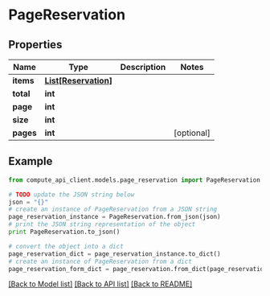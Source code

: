 # PageReservation


## Properties
Name | Type | Description | Notes
------------ | ------------- | ------------- | -------------
**items** | [**List[Reservation]**](Reservation.md) |  | 
**total** | **int** |  | 
**page** | **int** |  | 
**size** | **int** |  | 
**pages** | **int** |  | [optional] 

## Example

```python
from compute_api_client.models.page_reservation import PageReservation

# TODO update the JSON string below
json = "{}"
# create an instance of PageReservation from a JSON string
page_reservation_instance = PageReservation.from_json(json)
# print the JSON string representation of the object
print PageReservation.to_json()

# convert the object into a dict
page_reservation_dict = page_reservation_instance.to_dict()
# create an instance of PageReservation from a dict
page_reservation_form_dict = page_reservation.from_dict(page_reservation_dict)
```
[[Back to Model list]](../README.md#documentation-for-models) [[Back to API list]](../README.md#documentation-for-api-endpoints) [[Back to README]](../README.md)


